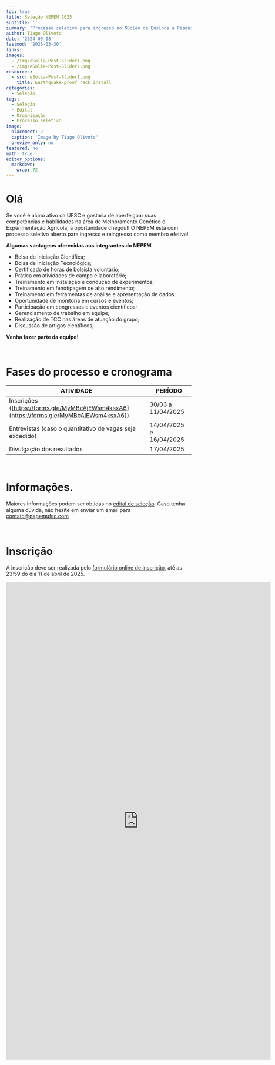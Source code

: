 ```yaml
---
toc: true
title: Seleção NEPEM 2025
subtitle: ''
summary: 'Processo seletivo para ingresso no Núcleo de Ensinos e Pesquisas em Experimentação e Melhoramento Vegetal (NEPEM).'
author: Tiago Olivoto
date: '2024-09-08'
lastmod: '2025-03-30'
links:
images:
  - /img/eSolia-Post-Slider1.png
  - /img/eSolia-Post-Slider2.png
resources:
  - src: eSolia-Post-Slider1.png
    title: Earthquake-proof rack install
categories:
  - Seleção
tags:
  - Seleção
  - Edital
  - Organização
  - Processo seletivo
image:
  placement: 2
  caption: 'Image by Tiago Olivoto'
  preview_only: no
featured: no
math: true
editor_options:
  markdown:
    wrap: 72
---
```


<script src="https://kit.fontawesome.com/1f72d6921a.js" crossorigin="anonymous"></script>


# Olá

Se você é aluno ativo da UFSC e gostaria de aperfeiçoar suas
competências e habilidades na área de Melhoramento Genético e
Experimentação Agrícola, a oportunidade chegou!! O NEPEM está com
processo seletivo aberto para ingresso e reingresso como membro efetivo!

**Algumas vantagens oferecidas aos integrantes do NEPEM**

-   Bolsa de Iniciação Científica;
-   Bolsa de Iniciação Tecnológica;
-   Certificado de horas de bolsista voluntário;
-   Prática em atividades de campo e laboratório;
-   Treinamento em instalação e condução de experimentos;
-   Treinamento em fenotipagem de alto rendimento;
-   Treinamento em ferramentas de análise e apresentação de dados;
-   Oportunidade de monitoria em cursos e eventos;
-   Participação em congressos e eventos científicos;
-   Gerenciamento de trabalho em equipe;
-   Realização de TCC nas áreas de atuação do grupo;
-   Discussão de artigos científicos;

**Venha fazer parte da equipe!**

<br>

# <i class="fas fa-clock"></i> Fases do processo e cronograma

| ATIVIDADE                                                               | PERÍODO            |
|---------------------------------------------------|---------------------|
| Inscrições ([https://forms.gle/MyMBcAjEWsm4ksxA6](https://forms.gle/MyMBcAjEWsm4ksxA6)) | 30/03 a 11/04/2025 |
| Entrevistas (caso o quantitativo de vagas seja excedido)                | 14/04/2025 e 16/04/2025    |
| Divulgação dos resultados                                              | 17/04/2025        |

<br>

# <i class="fas fa-file-pdf"></i> Informações.
Maiores informações podem ser obtidas no [edital de seleção](edital_2025_assinado.pdf). Caso tenha alguma dúvida, não hesite em enviar um email para contato@nepemufsc.com

<br>

# <i class="fas fa-file-export"></i> Inscrição


A inscrição deve ser realizada pelo [formulário online de
inscrição](https://forms.gle/MyMBcAjEWsm4ksxA6), até as 23:59 do dia 11
de abril de 2025.

<iframe src="https://docs.google.com/forms/d/e/1FAIpQLSd_QqUcj7sw98s4aLgJ04lDMxFiJ3vZlq3kfLRJK7xxYGrzoA/viewform?embedded=true" width="720" height="1300" frameborder="0" marginheight="0" marginwidth="0">Carregando…</iframe>

